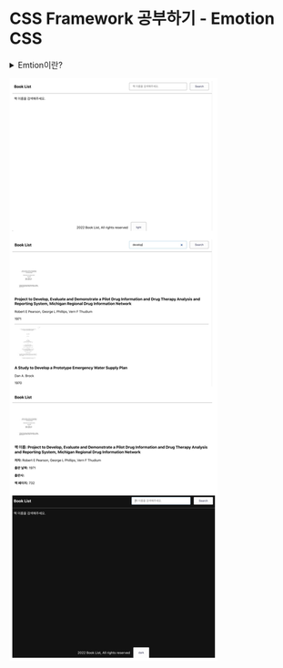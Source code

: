 # CSS Framework 공부하기 - Emotion CSS

<details>
<summary>Emtion이란?</summary>

> Emotion js는 JavaScript로 CSS 스타일을 작성하도록 설계된 라이브러리이다. <br />
> 소스 맵, 레이블 및 테스트 유틸리티와 같은 기능을 통해 뛰어난 개발자 경험과 함께 강력하고 예측 가능한 스타일 구성을 제공한다. <br />
> 문자열 및 개체 스타일이 모두 지원된다.;

#### Emotion js는 주로 Framework Agnostic과 React 두 가지 방식으로 사용된다.
- Agnotic은 일반화되어 다양한 시스템 간에 상호 운용할 수 있는 것을 말한다.

#### Framework Agnostic
- Emotino은 프레임워크에 구애받지 않는 라이브러리이다. 
  - 즉, 다양한 프레임워크 및 라이브러리에서 사용할 수 있다. 
  - 동일한 강력한 API와 기능으로 원하는 모든 곳에서 사용할 수 있다.
- @emotion/css 패키지는 프레임워크에 구애받지 않으며 Emotion을 사용하는 가장 간단한 방법이다.
- 추가 설정, babel 플러그인 또는 기타 구성 변경이 필요하지 않다.
- vendor-prefixing, nested selector 및 미디어 쿼리(media queries)를 지원한다.
- css 함수를 사용하여 클래스 이름을 생성하고 cx를 사용하여 구성하는 것을 선호한다.
![Alt text](welcom_readme_image/image.png)

<br />

#### React
- @emotion/react 패키지는 React가 필요하며 가능한 경우 해당 프레임워크 사용자에게 권장된다.
- 구성 가능한 빌드 환경에서 React를 사용할 때 가장 좋다.
- CSS Prop
  - style prop과 유사하며, vendor-prefixing, nested selector 및 미디어 쿼리(media queries)를 지원한다.
  - 개발자가 스타일이 지정된 API 추상화를 건너뛰고 구성 요소와 요소를 직접 스타일 지정할 수 있다.
  - css prop은 또한 개발자가 공통 및 사용자 정의 가능한 값에 쉽게 액세스할 수 있도록 하는 인수로 테마와 함께 호출되는 함수를 허용한다.
- 아무런 configuration 없이 서버 사이드 렌더링을 지원한다.
- 테마 기능을 기본적으로 사용할 수 있다.
- 적절한 패턴과 구성이 설정되었는지 확인하기 위해 ESLint 플러그인을 사용할 수 있다.
![Alt text](welcom_readme_image/image-1.png)

- [@emotion/styled](https://emotion.sh/docs/styled) 패키지는 구성 요소를 만들기 위해 styled.div 스타일 API를 사용하는 것을 선호하는 사람들을 위한 것이다.
![Alt text](welcom_readme_image/image-2.png)

#### 전체 폴더 생성
![Alt text](welcom_readme_image/image-3.png)

<br />

#### 전체 파일 생성
![Alt text](welcom_readme_image/image-4.png)

<br />

#### 필요 패키지 설치
```bash
npm install @emotion/react @emotion/styled axios react-router-dom
```

</details>


![Alt text](result.png)